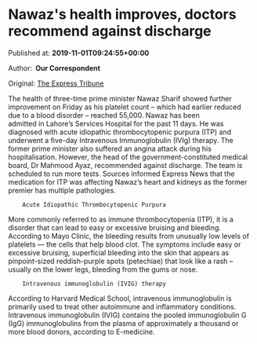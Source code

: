 
# Nawaz's health improves, doctors recommend against discharge

Published at: **2019-11-01T09:24:55+00:00**

Author: **​ Our Correspondent**

Original: [The Express Tribune](https://tribune.com.pk/story/2091415/1-nawazs-health-improves-doctors-recommend-discharge/)

The health of three-time prime minister Nawaz Sharif showed further improvement on Friday as his platelet count – which had earlier reduced due to a blood disorder – reached 55,000.
Nawaz has been admitted in Lahore’s Services Hospital for the past 11 days. He was diagnosed with acute idiopathic thrombocytopenic purpura (ITP) and underwent a five-day Intravenous Immunoglobulin (IVIg) therapy. The former prime minister also suffered an angina attack during his hospitalisation.
However, the head of the government-constituted medical board, Dr Mahmood Ayaz, recommended against discharge.
The team is scheduled to run more tests. Sources informed Express News that the medication for ITP was affecting Nawaz’s heart and kidneys as the former premier has multiple pathologies.

        Acute Idiopathic Thrombocytopenic Purpura
      
More commonly referred to as immune thrombocytopenia (ITP), it is a disorder that can lead to easy or excessive bruising and bleeding.
According to Mayo Clinic, the bleeding results from unusually low levels of platelets — the cells that help blood clot. The symptoms include easy or excessive bruising, superficial bleeding into the skin that appears as pinpoint-sized reddish-purple spots (petechiae) that look like a rash – usually on the lower legs, bleeding from the gums or nose.

        Intravenous immunoglobulin (IVIG) therapy
      
According to Harvard Medical School, intravenous immunoglobulin is primarily used to treat other autoimmune and inflammatory conditions.
Intravenous immunoglobulin (IVIG) contains the pooled immunoglobulin G (IgG) immunoglobulins from the plasma of approximately a thousand or more blood donors, according to E-medicine.
